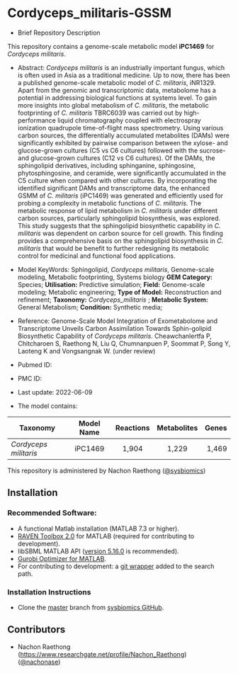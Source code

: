 # Cordyceps_militaris-GSSM

- Brief Repository Description

This repository contains a genome-scale metabolic model **iPC1469** for _Cordyceps militaris_.

- Abstract:
_Cordyceps militaris_ is an industrially important fungus, which is often used in Asia as a traditional medicine. Up to now, there has been a published genome-scale metabolic model of _C. militaris_, iNR1329. Apart from the genomic and transcriptomic data, metabolome has a potential in addressing biological functions at systems level. To gain more insights into global metabolism of _C. militaris_, the metabolic footprinting of _C. militaris_ TBRC6039 was carried out by high-performance liquid chromatography coupled with electrospray ionization quadrupole time-of-flight mass spectrometry. Using various carbon sources, the differentially accumulated metabolites (DAMs) were significantly exhibited by pairwise comparison between the xylose- and glucose-grown cultures (C5 vs C6 cultures) followed with the sucrose- and glucose-grown cultures (C12 vs C6 cultures). Of the DAMs, the sphingolipid derivatives, including sphinganine, sphingosine, phytosphingosine, and ceramide, were significantly accumulated in the C5 culture when compared with other cultures. By incorporating the identified significant DAMs and transcriptome data, the enhanced GSMM of _C. militaris_ (iPC1469) was generated and efficiently used for probing a complexity in metabolic functions of _C. militaris_. The metabolic response of lipid metabolism in _C. militaris_ under different carbon sources, particularly sphingolipid biosynthesis, was explored. This study suggests that the sphingolipid biosynthetic capability in _C. militaris_ was dependent on carbon source for cell growth. This finding provides a comprehensive basis on the sphingolipid biosynthesis in _C. militaris_ that would be benefit to further redesigning its metabolic control for medicinal and functional food applications.

- Model KeyWords:
Sphingolipid, _Cordyceps militaris_, Genome-scale modeling, Metabolic footprinting, Systems biology
**GEM Category:** Species; **Utilisation:** Predictive simulation; **Field:** Genome-scale modeling; Metabolic
engineering; **Type of Model:** Reconstruction and refinement; **Taxonomy:** _Cordyceps_militaris_ ; **Metabolic System:** General Metabolism; **Condition:** Synthetic media;

- Reference: Genome-Scale Model Integration of Exometabolome and Transcriptome Unveils Carbon Assimilation Towards Sphin-golipid Biosynthetic Capability of _Cordyceps militaris_. Cheawchanlertfa P, Chitcharoen S, Raethong N, Liu Q, Chumnanpuen P, Soommat P, Song Y, Laoteng K and Vongsangnak W. (under review)

- Pubmed ID: 

- PMC ID: 

- Last update: 2022-06-09

- The model contains:

| Taxonomy | Model Name | Reactions | Metabolites| Genes |
| ------------- |:-------------:|:-------------:|:-------------:|-----:|
| _Cordyceps militaris_ | iPC1469 | 1,904 | 1,229 | 1,469 |

This repository is administered by Nachon Raethong ([@sysbiomics](https://github.com/sysbiomics))

## Installation

### Recommended Software:
* A functional Matlab installation (MATLAB 7.3 or higher).
* [RAVEN Toolbox 2.0](https://github.com/SysBioChalmers/RAVEN) for MATLAB (required for contributing to development). 
* libSBML MATLAB API ([version 5.16.0](https://sourceforge.net/projects/sbml/files/libsbml/5.13.0/stable/MATLAB%20interface/)  is recommended).
* [Gurobi Optimizer for MATLAB](http://www.gurobi.com/registration/download-reg).
* For contributing to development: a [git wrapper](https://github.com/manur/MATLAB-git) added to the search path.

### Installation Instructions
* Clone the [master](https://github.com/sysbiomics/Cordyceps_militaris-GSMM) branch from [sysbiomics GitHub](https://github.com//sysbiomics).

## Contributors
* Nachon Raethong (https://www.researchgate.net/profile/Nachon_Raethong) ([@nachonase](https://github.com/nachonase))
